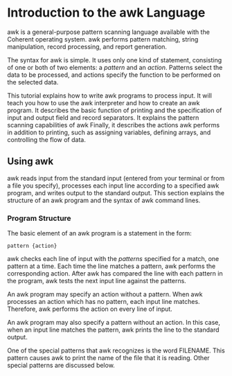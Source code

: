 # Introduction to the awk Language

awk is a general-purpose pattern scanning language available with the Coherent operating system. awk performs pattern matching, string manipulation, record processing, and report generation. 

The syntax for awk is simple. It uses only one kind of statement, consisting of one or  both of two elements: a *pattern* and an *action*. Patterns select the data to be processed, and actions specify the function to be performed on the selected data.

This tutorial explains how to write awk programs to process input. It will teach you how to use the awk interpreter and how to create an awk program. It describes the basic function of printing and the specification of input and output field and record separators. It explains the pattern scanning capabilities of awk Finally, it describes the actions awk performs in addition to printing, such as assigning variables, defining arrays, and controlling the flow of data.

## Using awk

awk reads input from the standard input (entered from your terminal or from a file you specify), processes each input line according to a specified awk program, and writes output to the standard output. This section explains the structure of an awk program and the syntax of awk command lines. 

### Program Structure

The basic element of an awk program is a statement in the form: 

    pattern {action}

awk checks each line of input with the *patterns* specified for a match, one pattern at a time. Each time the line matches a pattern, awk performs the corresponding action. After awk has compared the line with each pattern in the program, awk tests the next input line against the patterns.

An awk program may specify an action without a pattern. When awk processes an action which has no pattern, each input line matches. Therefore, awk performs the action on every line of input.

An awk program may also specify a pattern without an action. In this case, when an input line matches the pattern, awk prints the line to the standard output.

One of the special patterns that awk recognizes is the word FILENAME. This pattern causes awk to print the name of the file that it is reading. Other special patterns are discussed below.
